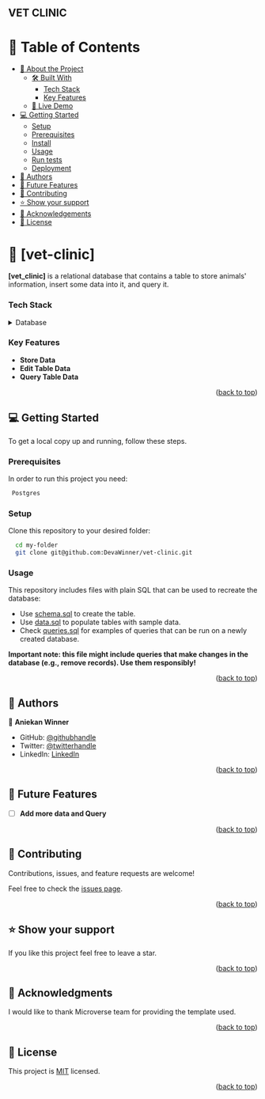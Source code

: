
<a name="readme-top"></a>

<h2>VET CLINIC</h2>

# 📗 Table of Contents

- [📖 About the Project](#about-project)
  - [🛠 Built With](#built-with)
    - [Tech Stack](#tech-stack)
    - [Key Features](#key-features)
  - [🚀 Live Demo](#live-demo)
- [💻 Getting Started](#getting-started)
  - [Setup](#setup)
  - [Prerequisites](#prerequisites)
  - [Install](#install)
  - [Usage](#usage)
  - [Run tests](#run-tests)
  - [Deployment](#triangular_flag_on_post-deployment)
- [👥 Authors](#authors)
- [🔭 Future Features](#future-features)
- [🤝 Contributing](#contributing)
- [⭐️ Show your support](#support)
- [🙏 Acknowledgements](#acknowledgements)
- [📝 License](#license)

<!-- PROJECT DESCRIPTION -->

# 📖 [vet-clinic] <a name="about-project"></a>

**[vet_clinic]** is a relational database that contains a table to store animals' information, insert some data into it, and query it.

### Tech Stack <a name="tech-stack"></a>

<details>
<summary>Database</summary>
  <ul>
    <li><a href="https://www.postgresql.org/">PostgreSQL</a></li>
  </ul>
</details>

<!-- Features -->

### Key Features <a name="key-features"></a>

- **Store Data**
- **Edit Table Data**
- **Query Table Data**

<p align="right">(<a href="#readme-top">back to top</a>)</p>

<!-- GETTING STARTED -->

## 💻 Getting Started <a name="getting-started"></a>

To get a local copy up and running, follow these steps.

### Prerequisites

In order to run this project you need:


```sh
 Postgres
```

### Setup

Clone this repository to your desired folder:

```sh
  cd my-folder
  git clone git@github.com:DevaWinner/vet-clinic.git
```

### Usage

This repository includes files with plain SQL that can be used to recreate the database:

- Use [schema.sql](./schema.sql) to create the table.
- Use [data.sql](./data.sql) to populate tables with sample data.
- Check [queries.sql](./queries.sql) for examples of queries that can be run on a newly created database. 

**Important note: this file might include queries that make changes in the database (e.g., remove records). Use them responsibly!**

<p align="right">(<a href="#readme-top">back to top</a>)</p>

<!-- AUTHORS -->

## 👥 Authors <a name="authors"></a>

👤 **Aniekan Winner**

- GitHub: [@githubhandle](https://github.com/DevaWinner)
- Twitter: [@twitterhandle](https://twitter.com/WinnerDevq)
- LinkedIn: [LinkedIn](https://www.linkedin.com/in/winnera/)

<p align="right">(<a href="#readme-top">back to top</a>)</p>

<!-- FUTURE FEATURES -->

## 🔭 Future Features <a name="future-features"></a>

- [ ] **Add more data and Query**

<p align="right">(<a href="#readme-top">back to top</a>)</p>

<!-- CONTRIBUTING -->

## 🤝 Contributing <a name="contributing"></a>

Contributions, issues, and feature requests are welcome!

Feel free to check the [issues page](../../issues/).

<p align="right">(<a href="#readme-top">back to top</a>)</p>

<!-- SUPPORT -->

## ⭐️ Show your support <a name="support"></a>

If you like this project feel free to leave a star.

<p align="right">(<a href="#readme-top">back to top</a>)</p>

<!-- ACKNOWLEDGEMENTS -->

## 🙏 Acknowledgments <a name="acknowledgements"></a>

I would like to thank Microverse team for providing the template used.

<p align="right">(<a href="#readme-top">back to top</a>)</p>

<!-- LICENSE -->

## 📝 License <a name="license"></a>

This project is [MIT](./LICENSE) licensed.

<p align="right">(<a href="#readme-top">back to top</a>)</p>
